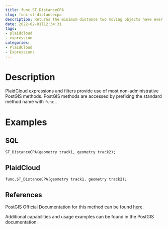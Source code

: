 ```yaml
---
title: func.ST_DistanceCPA
slug: func-st-distancecpa
description: Returns the minimum distance two moving objects have ever been each other
date: 2022-02-01T12:34:31
tags:
- plaidcloud
- expression
categories:
- PlaidCloud
- Expressions
---
```



# Description


PlaidCloud expressions and filters provide use of most non-administrative PostGIS methods. PostGIS methods are accessed by prefixing the standard method name with `func.`.



# Examples


## SQL



```
ST_DistanceCPA(geometry track1, geometry track2);
```


## PlaidCloud



```
func.ST_DistanceCPA(geometry track1, geometry track2);
```


## References


PostGIS Official Documentation for this method can be found [here](https://postgis.net/docs/manual-3.1/ST_DistanceCPA.html).



Additional capabilities and usage examples can be found in the PostGIS documentation.

